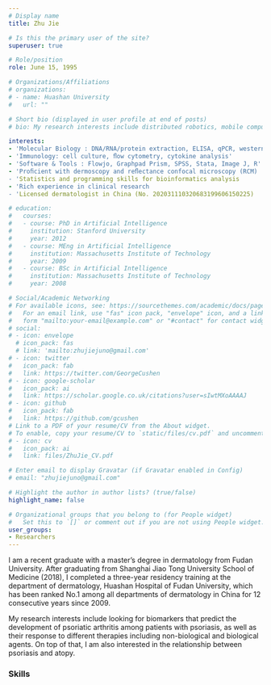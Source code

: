 ```yaml
---
# Display name
title: Zhu Jie

# Is this the primary user of the site?
superuser: true

# Role/position
role: June 15, 1995

# Organizations/Affiliations
# organizations:
# - name: Huashan University
#   url: ""

# Short bio (displayed in user profile at end of posts)
# bio: My research interests include distributed robotics, mobile computing and programmable matter.

interests:
- 'Molecular Biology : DNA/RNA/protein extraction, ELISA, qPCR, western blot'
- 'Immunology: cell culture, ﬂow cytometry, cytokine analysis'
- 'Software & Tools : Flowjo, Graphpad Prism, SPSS, Stata, Image J, R'
- 'Proﬁcient with dermoscopy and reﬂectance confocal microscopy (RCM)
- 'Statistics and programming skills for bioinformatics analysis
- 'Rich experience in clinical research
- 'Licensed dermatologist in China (No. 202031110320683199606150225)

# education:
#   courses:
#   - course: PhD in Artificial Intelligence
#     institution: Stanford University
#     year: 2012
#   - course: MEng in Artificial Intelligence
#     institution: Massachusetts Institute of Technology
#     year: 2009
#   - course: BSc in Artificial Intelligence
#     institution: Massachusetts Institute of Technology
#     year: 2008

# Social/Academic Networking
# For available icons, see: https://sourcethemes.com/academic/docs/page-builder/#icons
#   For an email link, use "fas" icon pack, "envelope" icon, and a link in the
#   form "mailto:your-email@example.com" or "#contact" for contact widget.
# social:
# - icon: envelope
  # icon_pack: fas
  # link: 'mailto:zhujiejuno@gmail.com'
# - icon: twitter
#   icon_pack: fab
#   link: https://twitter.com/GeorgeCushen
# - icon: google-scholar
#   icon_pack: ai
#   link: https://scholar.google.co.uk/citations?user=sIwtMXoAAAAJ
# - icon: github
#   icon_pack: fab
#   link: https://github.com/gcushen
# Link to a PDF of your resume/CV from the About widget.
# To enable, copy your resume/CV to `static/files/cv.pdf` and uncomment the lines below.
# - icon: cv
#   icon_pack: ai
#   link: files/ZhuJie_CV.pdf

# Enter email to display Gravatar (if Gravatar enabled in Config)
# email: "zhujiejuno@gmail.com"

# Highlight the author in author lists? (true/false)
highlight_name: false

# Organizational groups that you belong to (for People widget)
#   Set this to `[]` or comment out if you are not using People widget.
user_groups:
- Researchers
---
```



I am a recent graduate with a master’s degree in dermatology from Fudan University. After graduating from Shanghai Jiao Tong University School of Medicine (2018), I completed a three-year residency training at the department of dermatology, Huashan Hospital of Fudan University, which has been ranked No.1 among all departments of dermatology in China for 12 consecutive years since 2009.

My research interests include looking for biomarkers that predict the development of psoriatic arthritis among patients with psoriasis, as well as their response to different therapies including non-biological and biological agents. On top of that, I am also interested in the relationship between psoriasis and atopy.

### Skills ###